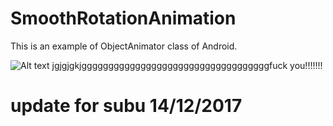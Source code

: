 # SmoothRotationAnimation

This is an example of ObjectAnimator class of Android.

![Alt text](https://firebasestorage.googleapis.com/v0/b/ai-chat-bf1cc.appspot.com/o/Screenshot_1480945597.png?alt=media&token=3edaa4e4-c862-4b24-8495-20bfc036a6d7?raw=true "Optional Title")
jgjgjgkjgggggggggggggggggggggggggggggggggggfuck you!!!!!!!
# update for subu 14/12/2017
